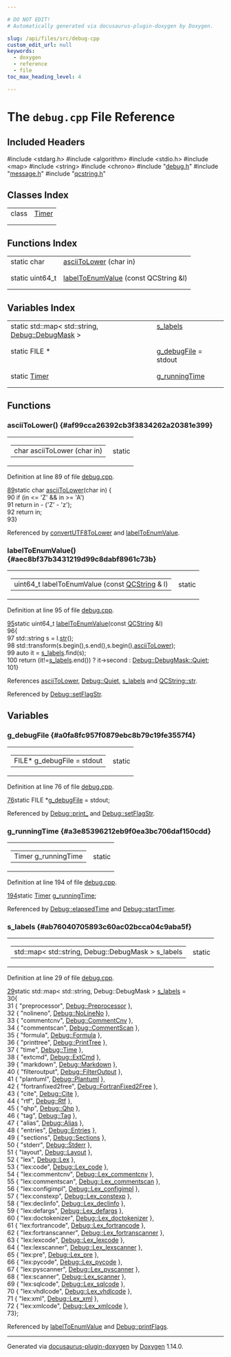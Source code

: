 ```yaml
---

# DO NOT EDIT!
# Automatically generated via docusaurus-plugin-doxygen by Doxygen.

slug: /api/files/src/debug-cpp
custom_edit_url: null
keywords:
  - doxygen
  - reference
  - file
toc_max_heading_level: 4

---
```


<div class="doxyPage">

# The `debug.cpp` File Reference



## Included Headers

<div class="doxyIncludesList">#include &lt;stdarg.h&gt;
#include &lt;algorithm&gt;
#include &lt;stdio.h&gt;
#include &lt;map&gt;
#include &lt;string&gt;
#include &lt;chrono&gt;
#include "<a href="/web-doxygen/docs/api/files/src/debug-h">debug.h</a>"
#include "<a href="/web-doxygen/docs/api/files/src/message-h">message.h</a>"
#include "<a href="/web-doxygen/docs/api/files/src/qcstring-h">qcstring.h</a>"
</div>

## Classes Index

<table class="doxyMembersIndex">

<tr class="doxyMemberIndexItem">
<td class="doxyMemberIndexItemType" align="left" valign="top">class</td>
<td class="doxyMemberIndexItemName" align="left" valign="top"><a href="/web-doxygen/docs/api/classes/timer">Timer</a></td>
</tr>
<tr class="doxyMemberIndexDescription">
<td class="doxyMemberIndexDescriptionLeft"></td>
<td class="doxyMemberIndexDescriptionRight">
</td>
</tr>
<tr class="doxyMemberIndexSeparator">
<td class="doxyMemberIndexSeparator" colspan="2"></td>
</tr>

</table>

## Functions Index

<table class="doxyMembersIndex">

<tr class="doxyMemberIndexItem">
<td class="doxyMemberIndexItemType" align="left" valign="top">static char</td>
<td class="doxyMemberIndexItemName" align="left" valign="top"><a href="#af99cca26392cb3f3834262a20381e399">asciiToLower</a> (char in)</td>
</tr>
<tr class="doxyMemberIndexDescription">
<td class="doxyMemberIndexDescriptionLeft"></td>
<td class="doxyMemberIndexDescriptionRight">
</td>
</tr>
<tr class="doxyMemberIndexSeparator">
<td class="doxyMemberIndexSeparator" colspan="2"></td>
</tr>

<tr class="doxyMemberIndexItem">
<td class="doxyMemberIndexItemType" align="left" valign="top">static uint64_t</td>
<td class="doxyMemberIndexItemName" align="left" valign="top"><a href="#aec8bf37b3431219d99c8dabf8961c73b">labelToEnumValue</a> (const QCString &amp;l)</td>
</tr>
<tr class="doxyMemberIndexDescription">
<td class="doxyMemberIndexDescriptionLeft"></td>
<td class="doxyMemberIndexDescriptionRight">
</td>
</tr>
<tr class="doxyMemberIndexSeparator">
<td class="doxyMemberIndexSeparator" colspan="2"></td>
</tr>

</table>

## Variables Index

<table class="doxyMembersIndex">

<tr class="doxyMemberIndexItem">
<td class="doxyMemberIndexItemType" align="left" valign="top">static std::map&lt; std::string, <a href="/web-doxygen/docs/api/classes/debug/#a1c3f4696cf44a23f41e034323c426f7d">Debug::DebugMask</a> &gt;</td>
<td class="doxyMemberIndexItemName" align="left" valign="top"><a href="#ab76040705893c60ac02bcca04c9aba5f">s_labels</a></td>
</tr>
<tr class="doxyMemberIndexDescription">
<td class="doxyMemberIndexDescriptionLeft"></td>
<td class="doxyMemberIndexDescriptionRight">
</td>
</tr>
<tr class="doxyMemberIndexSeparator">
<td class="doxyMemberIndexSeparator" colspan="2"></td>
</tr>

<tr class="doxyMemberIndexItem">
<td class="doxyMemberIndexItemType" align="left" valign="top">static FILE *</td>
<td class="doxyMemberIndexItemName" align="left" valign="top"><a href="#a0fa8fc957f0879ebc8b79c19fe3557f4">g_debugFile</a> = stdout</td>
</tr>
<tr class="doxyMemberIndexDescription">
<td class="doxyMemberIndexDescriptionLeft"></td>
<td class="doxyMemberIndexDescriptionRight">
</td>
</tr>
<tr class="doxyMemberIndexSeparator">
<td class="doxyMemberIndexSeparator" colspan="2"></td>
</tr>

<tr class="doxyMemberIndexItem">
<td class="doxyMemberIndexItemType" align="left" valign="top">static <a href="/web-doxygen/docs/api/classes/timer">Timer</a></td>
<td class="doxyMemberIndexItemName" align="left" valign="top"><a href="#a3e85396212eb9f0ea3bc706daf150cdd">g_runningTime</a></td>
</tr>
<tr class="doxyMemberIndexDescription">
<td class="doxyMemberIndexDescriptionLeft"></td>
<td class="doxyMemberIndexDescriptionRight">
</td>
</tr>
<tr class="doxyMemberIndexSeparator">
<td class="doxyMemberIndexSeparator" colspan="2"></td>
</tr>

</table>


<div class="doxySectionDef">

## Functions

### asciiToLower() {#af99cca26392cb3f3834262a20381e399}

<div class="doxyMemberItem">
<div class="doxyMemberProto">
<table class="doxyMemberLabels">
<tr class="doxyMemberLabels">
<td class="doxyMemberLabelsLeft">
<table class="doxyMemberName">
<tr>
<td class="doxyMemberName">char asciiToLower (char in)</td>
</tr>
</table>
</td>
<td class="doxyMemberLabelsRight">
<span class="doxyMemberLabels">
<span class="doxyMemberLabel static">static</span>
</span>
</td>
</tr>
</table>
</div>
<div class="doxyMemberDoc">



Definition at line 89 of file <a href="/web-doxygen/docs/api/files/src/debug-cpp">debug.cpp</a>.

<div class="doxyProgramListing">

<div class="doxyCodeLine"><span class="doxyLineNumber"><a href="#af99cca26392cb3f3834262a20381e399">89</a></span><span class="doxyLineContent"><span class="doxyHighlightKeyword">static</span><span class="doxyHighlight"> </span><span class="doxyHighlightKeywordType">char</span><span class="doxyHighlight"> <a href="#af99cca26392cb3f3834262a20381e399">asciiToLower</a>(</span><span class="doxyHighlightKeywordType">char</span><span class="doxyHighlight"> in) {</span></span></div>
<div class="doxyCodeLine"><span class="doxyLineNumber">90</span><span class="doxyLineContent"><span class="doxyHighlight">    </span><span class="doxyHighlightKeywordFlow">if</span><span class="doxyHighlight"> (in &lt;= </span><span class="doxyHighlightCharLiteral">'Z'</span><span class="doxyHighlight"> &amp;&amp; in &gt;= </span><span class="doxyHighlightCharLiteral">'A'</span><span class="doxyHighlight">)</span></span></div>
<div class="doxyCodeLine"><span class="doxyLineNumber">91</span><span class="doxyLineContent"><span class="doxyHighlight">        </span><span class="doxyHighlightKeywordFlow">return</span><span class="doxyHighlight"> in - (</span><span class="doxyHighlightCharLiteral">'Z'</span><span class="doxyHighlight"> - </span><span class="doxyHighlightCharLiteral">'z'</span><span class="doxyHighlight">);</span></span></div>
<div class="doxyCodeLine"><span class="doxyLineNumber">92</span><span class="doxyLineContent"><span class="doxyHighlight">    </span><span class="doxyHighlightKeywordFlow">return</span><span class="doxyHighlight"> in;</span></span></div>
<div class="doxyCodeLine"><span class="doxyLineNumber">93</span><span class="doxyLineContent"><span class="doxyHighlight">}</span></span></div>

</div>


Referenced by <a href="/web-doxygen/docs/api/files/src/utf8-cpp/#a90000b3876f8ff0fed72d2c31ecdfe11">convertUTF8ToLower</a> and <a href="#aec8bf37b3431219d99c8dabf8961c73b">labelToEnumValue</a>.
</div>
</div>

### labelToEnumValue() {#aec8bf37b3431219d99c8dabf8961c73b}

<div class="doxyMemberItem">
<div class="doxyMemberProto">
<table class="doxyMemberLabels">
<tr class="doxyMemberLabels">
<td class="doxyMemberLabelsLeft">
<table class="doxyMemberName">
<tr>
<td class="doxyMemberName">uint64_t labelToEnumValue (const <a href="/web-doxygen/docs/api/classes/qcstring">QCString</a> &amp; l)</td>
</tr>
</table>
</td>
<td class="doxyMemberLabelsRight">
<span class="doxyMemberLabels">
<span class="doxyMemberLabel static">static</span>
</span>
</td>
</tr>
</table>
</div>
<div class="doxyMemberDoc">



Definition at line 95 of file <a href="/web-doxygen/docs/api/files/src/debug-cpp">debug.cpp</a>.

<div class="doxyProgramListing">

<div class="doxyCodeLine"><span class="doxyLineNumber"><a href="#aec8bf37b3431219d99c8dabf8961c73b">95</a></span><span class="doxyLineContent"><span class="doxyHighlightKeyword">static</span><span class="doxyHighlight"> uint64_t <a href="#aec8bf37b3431219d99c8dabf8961c73b">labelToEnumValue</a>(</span><span class="doxyHighlightKeyword">const</span><span class="doxyHighlight"> <a href="/web-doxygen/docs/api/classes/qcstring">QCString</a> &amp;l)</span></span></div>
<div class="doxyCodeLine"><span class="doxyLineNumber">96</span><span class="doxyLineContent"><span class="doxyHighlight">{</span></span></div>
<div class="doxyCodeLine"><span class="doxyLineNumber">97</span><span class="doxyLineContent"><span class="doxyHighlight">  std::string s = l.<a href="/web-doxygen/docs/api/classes/qcstring/#a875e9ad762554ef12f3ed69b015bb245">str</a>();</span></span></div>
<div class="doxyCodeLine"><span class="doxyLineNumber">98</span><span class="doxyLineContent"><span class="doxyHighlight">  std::transform(s.begin(),s.end(),s.begin(),<a href="#af99cca26392cb3f3834262a20381e399">asciiToLower</a>);</span></span></div>
<div class="doxyCodeLine"><span class="doxyLineNumber">99</span><span class="doxyLineContent"><span class="doxyHighlight">  </span><span class="doxyHighlightKeyword">auto</span><span class="doxyHighlight"> it = <a href="#ab76040705893c60ac02bcca04c9aba5f">s_labels</a>.find(s);</span></span></div>
<div class="doxyCodeLine"><span class="doxyLineNumber">100</span><span class="doxyLineContent"><span class="doxyHighlight">  </span><span class="doxyHighlightKeywordFlow">return</span><span class="doxyHighlight"> (it!=<a href="#ab76040705893c60ac02bcca04c9aba5f">s_labels</a>.end()) ? it-&gt;second : <a href="/web-doxygen/docs/api/classes/debug/#a1c3f4696cf44a23f41e034323c426f7daa1079d9a4345660aa3e283c322fd12f3">Debug::DebugMask::Quiet</a>;</span></span></div>
<div class="doxyCodeLine"><span class="doxyLineNumber">101</span><span class="doxyLineContent"><span class="doxyHighlight">}</span></span></div>

</div>


References <a href="#af99cca26392cb3f3834262a20381e399">asciiToLower</a>, <a href="/web-doxygen/docs/api/classes/debug/#a1c3f4696cf44a23f41e034323c426f7daa1079d9a4345660aa3e283c322fd12f3">Debug::Quiet</a>, <a href="#ab76040705893c60ac02bcca04c9aba5f">s\_labels</a> and <a href="/web-doxygen/docs/api/classes/qcstring/#a875e9ad762554ef12f3ed69b015bb245">QCString::str</a>.

Referenced by <a href="/web-doxygen/docs/api/classes/debug/#ae37b8f08c49a5d316b436e1849dffb9c">Debug::setFlagStr</a>.
</div>
</div>

</div>

<div class="doxySectionDef">

## Variables

### g\_debugFile {#a0fa8fc957f0879ebc8b79c19fe3557f4}

<div class="doxyMemberItem">
<div class="doxyMemberProto">
<table class="doxyMemberLabels">
<tr class="doxyMemberLabels">
<td class="doxyMemberLabelsLeft">
<table class="doxyMemberName">
<tr>
<td class="doxyMemberName">FILE* g_debugFile = stdout</td>
</tr>
</table>
</td>
<td class="doxyMemberLabelsRight">
<span class="doxyMemberLabels">
<span class="doxyMemberLabel static">static</span>
</span>
</td>
</tr>
</table>
</div>
<div class="doxyMemberDoc">



Definition at line 76 of file <a href="/web-doxygen/docs/api/files/src/debug-cpp">debug.cpp</a>.

<div class="doxyProgramListing">

<div class="doxyCodeLine"><span class="doxyLineNumber"><a href="#a0fa8fc957f0879ebc8b79c19fe3557f4">76</a></span><span class="doxyLineContent"><span class="doxyHighlightKeyword">static</span><span class="doxyHighlight"> FILE *<a href="#a0fa8fc957f0879ebc8b79c19fe3557f4">g_debugFile</a> = stdout;</span></span></div>

</div>


Referenced by <a href="/web-doxygen/docs/api/classes/debug/#af9d002a2d503fa172cc502ccb1198f8c">Debug::print\_</a> and <a href="/web-doxygen/docs/api/classes/debug/#ae37b8f08c49a5d316b436e1849dffb9c">Debug::setFlagStr</a>.
</div>
</div>

### g\_runningTime {#a3e85396212eb9f0ea3bc706daf150cdd}

<div class="doxyMemberItem">
<div class="doxyMemberProto">
<table class="doxyMemberLabels">
<tr class="doxyMemberLabels">
<td class="doxyMemberLabelsLeft">
<table class="doxyMemberName">
<tr>
<td class="doxyMemberName">Timer g_runningTime</td>
</tr>
</table>
</td>
<td class="doxyMemberLabelsRight">
<span class="doxyMemberLabels">
<span class="doxyMemberLabel static">static</span>
</span>
</td>
</tr>
</table>
</div>
<div class="doxyMemberDoc">



Definition at line 194 of file <a href="/web-doxygen/docs/api/files/src/debug-cpp">debug.cpp</a>.

<div class="doxyProgramListing">

<div class="doxyCodeLine"><span class="doxyLineNumber"><a href="#a3e85396212eb9f0ea3bc706daf150cdd">194</a></span><span class="doxyLineContent"><span class="doxyHighlightKeyword">static</span><span class="doxyHighlight"> <a href="/web-doxygen/docs/api/classes/timer">Timer</a> <a href="#a3e85396212eb9f0ea3bc706daf150cdd">g_runningTime</a>;</span></span></div>

</div>


Referenced by <a href="/web-doxygen/docs/api/classes/debug/#accc1a68a6e51b015caee0ab90ddb6e87">Debug::elapsedTime</a> and <a href="/web-doxygen/docs/api/classes/debug/#ad34e8ad3d814a4cf8b29ce98fd7a96f5">Debug::startTimer</a>.
</div>
</div>

### s\_labels {#ab76040705893c60ac02bcca04c9aba5f}

<div class="doxyMemberItem">
<div class="doxyMemberProto">
<table class="doxyMemberLabels">
<tr class="doxyMemberLabels">
<td class="doxyMemberLabelsLeft">
<table class="doxyMemberName">
<tr>
<td class="doxyMemberName">std::map&lt; std::string, Debug::DebugMask &gt; s_labels</td>
</tr>
</table>
</td>
<td class="doxyMemberLabelsRight">
<span class="doxyMemberLabels">
<span class="doxyMemberLabel static">static</span>
</span>
</td>
</tr>
</table>
</div>
<div class="doxyMemberDoc">



Definition at line 29 of file <a href="/web-doxygen/docs/api/files/src/debug-cpp">debug.cpp</a>.

<div class="doxyProgramListing">

<div class="doxyCodeLine"><span class="doxyLineNumber"><a href="#ab76040705893c60ac02bcca04c9aba5f">29</a></span><span class="doxyLineContent"><span class="doxyHighlightKeyword">static</span><span class="doxyHighlight"> std::map&lt; std::string, Debug::DebugMask &gt; <a href="#ab76040705893c60ac02bcca04c9aba5f">s_labels</a> =</span></span></div>
<div class="doxyCodeLine"><span class="doxyLineNumber">30</span><span class="doxyLineContent"><span class="doxyHighlight">{</span></span></div>
<div class="doxyCodeLine"><span class="doxyLineNumber">31</span><span class="doxyLineContent"><span class="doxyHighlight">  { </span><span class="doxyHighlightStringLiteral">"preprocessor"</span><span class="doxyHighlight">,       <a href="/web-doxygen/docs/api/classes/debug/#a1c3f4696cf44a23f41e034323c426f7daec63880706f2286cd7ca9057bf407e2f">Debug::Preprocessor</a>       },</span></span></div>
<div class="doxyCodeLine"><span class="doxyLineNumber">32</span><span class="doxyLineContent"><span class="doxyHighlight">  { </span><span class="doxyHighlightStringLiteral">"nolineno"</span><span class="doxyHighlight">,           <a href="/web-doxygen/docs/api/classes/debug/#a1c3f4696cf44a23f41e034323c426f7da1e4864dcfb33d0155b7c8b2506fa7c62">Debug::NoLineNo</a>           },</span></span></div>
<div class="doxyCodeLine"><span class="doxyLineNumber">33</span><span class="doxyLineContent"><span class="doxyHighlight">  { </span><span class="doxyHighlightStringLiteral">"commentcnv"</span><span class="doxyHighlight">,         <a href="/web-doxygen/docs/api/classes/debug/#a1c3f4696cf44a23f41e034323c426f7daf158610d0a0e6dd08ec7cab215168fa5">Debug::CommentCnv</a>         },</span></span></div>
<div class="doxyCodeLine"><span class="doxyLineNumber">34</span><span class="doxyLineContent"><span class="doxyHighlight">  { </span><span class="doxyHighlightStringLiteral">"commentscan"</span><span class="doxyHighlight">,        <a href="/web-doxygen/docs/api/classes/debug/#a1c3f4696cf44a23f41e034323c426f7dafeb3ede15e44e56c363351c25efd2504">Debug::CommentScan</a>        },</span></span></div>
<div class="doxyCodeLine"><span class="doxyLineNumber">35</span><span class="doxyLineContent"><span class="doxyHighlight">  { </span><span class="doxyHighlightStringLiteral">"formula"</span><span class="doxyHighlight">,            <a href="/web-doxygen/docs/api/classes/debug/#a1c3f4696cf44a23f41e034323c426f7daaa4539102b2cba0227fb56f4fd90e997">Debug::Formula</a>            },</span></span></div>
<div class="doxyCodeLine"><span class="doxyLineNumber">36</span><span class="doxyLineContent"><span class="doxyHighlight">  { </span><span class="doxyHighlightStringLiteral">"printtree"</span><span class="doxyHighlight">,          <a href="/web-doxygen/docs/api/classes/debug/#a1c3f4696cf44a23f41e034323c426f7da92b8cea26e6d5e2a5d3d04b63686bb2b">Debug::PrintTree</a>          },</span></span></div>
<div class="doxyCodeLine"><span class="doxyLineNumber">37</span><span class="doxyLineContent"><span class="doxyHighlight">  { </span><span class="doxyHighlightStringLiteral">"time"</span><span class="doxyHighlight">,               <a href="/web-doxygen/docs/api/classes/debug/#a1c3f4696cf44a23f41e034323c426f7da9cbd5d3516ffd3fe86238779edb2f7c5">Debug::Time</a>               },</span></span></div>
<div class="doxyCodeLine"><span class="doxyLineNumber">38</span><span class="doxyLineContent"><span class="doxyHighlight">  { </span><span class="doxyHighlightStringLiteral">"extcmd"</span><span class="doxyHighlight">,             <a href="/web-doxygen/docs/api/classes/debug/#a1c3f4696cf44a23f41e034323c426f7da8dbe64e9ab683833c1ea7252649058a3">Debug::ExtCmd</a>             },</span></span></div>
<div class="doxyCodeLine"><span class="doxyLineNumber">39</span><span class="doxyLineContent"><span class="doxyHighlight">  { </span><span class="doxyHighlightStringLiteral">"markdown"</span><span class="doxyHighlight">,           <a href="/web-doxygen/docs/api/classes/debug/#a1c3f4696cf44a23f41e034323c426f7da4e7a964cec1d0423c74ab7045c1f6f6d">Debug::Markdown</a>           },</span></span></div>
<div class="doxyCodeLine"><span class="doxyLineNumber">40</span><span class="doxyLineContent"><span class="doxyHighlight">  { </span><span class="doxyHighlightStringLiteral">"filteroutput"</span><span class="doxyHighlight">,       <a href="/web-doxygen/docs/api/classes/debug/#a1c3f4696cf44a23f41e034323c426f7da5e47cf9df9552fe30480288b70288d72">Debug::FilterOutput</a>       },</span></span></div>
<div class="doxyCodeLine"><span class="doxyLineNumber">41</span><span class="doxyLineContent"><span class="doxyHighlight">  { </span><span class="doxyHighlightStringLiteral">"plantuml"</span><span class="doxyHighlight">,           <a href="/web-doxygen/docs/api/classes/debug/#a1c3f4696cf44a23f41e034323c426f7daa8db983f0b8626bee7c3f012c8b5d566">Debug::Plantuml</a>           },</span></span></div>
<div class="doxyCodeLine"><span class="doxyLineNumber">42</span><span class="doxyLineContent"><span class="doxyHighlight">  { </span><span class="doxyHighlightStringLiteral">"fortranfixed2free"</span><span class="doxyHighlight">,  <a href="/web-doxygen/docs/api/classes/debug/#a1c3f4696cf44a23f41e034323c426f7dafae1c4a49dc51808b18e3091bbc85e28">Debug::FortranFixed2Free</a>  },</span></span></div>
<div class="doxyCodeLine"><span class="doxyLineNumber">43</span><span class="doxyLineContent"><span class="doxyHighlight">  { </span><span class="doxyHighlightStringLiteral">"cite"</span><span class="doxyHighlight">,               <a href="/web-doxygen/docs/api/classes/debug/#a1c3f4696cf44a23f41e034323c426f7da724abc65281c2d47105ebf8a31d6c397">Debug::Cite</a>               },</span></span></div>
<div class="doxyCodeLine"><span class="doxyLineNumber">44</span><span class="doxyLineContent"><span class="doxyHighlight">  { </span><span class="doxyHighlightStringLiteral">"rtf"</span><span class="doxyHighlight">,                <a href="/web-doxygen/docs/api/classes/debug/#a1c3f4696cf44a23f41e034323c426f7da19caf08ac865a4bd2241cbdf9d310ecc">Debug::Rtf</a>                },</span></span></div>
<div class="doxyCodeLine"><span class="doxyLineNumber">45</span><span class="doxyLineContent"><span class="doxyHighlight">  { </span><span class="doxyHighlightStringLiteral">"qhp"</span><span class="doxyHighlight">,                <a href="/web-doxygen/docs/api/classes/debug/#a1c3f4696cf44a23f41e034323c426f7dad9460df52aaeff184624ce6b5a5360e2">Debug::Qhp</a>                },</span></span></div>
<div class="doxyCodeLine"><span class="doxyLineNumber">46</span><span class="doxyLineContent"><span class="doxyHighlight">  { </span><span class="doxyHighlightStringLiteral">"tag"</span><span class="doxyHighlight">,                <a href="/web-doxygen/docs/api/classes/debug/#a1c3f4696cf44a23f41e034323c426f7da533ce7b02d8ce4b77e168009734b13d9">Debug::Tag</a>                },</span></span></div>
<div class="doxyCodeLine"><span class="doxyLineNumber">47</span><span class="doxyLineContent"><span class="doxyHighlight">  { </span><span class="doxyHighlightStringLiteral">"alias"</span><span class="doxyHighlight">,              <a href="/web-doxygen/docs/api/classes/debug/#a1c3f4696cf44a23f41e034323c426f7da30a6935f9c8708d6bba6a36006c376dc">Debug::Alias</a>              },</span></span></div>
<div class="doxyCodeLine"><span class="doxyLineNumber">48</span><span class="doxyLineContent"><span class="doxyHighlight">  { </span><span class="doxyHighlightStringLiteral">"entries"</span><span class="doxyHighlight">,            <a href="/web-doxygen/docs/api/classes/debug/#a1c3f4696cf44a23f41e034323c426f7dad9c34d45743a5b17700d8c98e1fd010c">Debug::Entries</a>            },</span></span></div>
<div class="doxyCodeLine"><span class="doxyLineNumber">49</span><span class="doxyLineContent"><span class="doxyHighlight">  { </span><span class="doxyHighlightStringLiteral">"sections"</span><span class="doxyHighlight">,           <a href="/web-doxygen/docs/api/classes/debug/#a1c3f4696cf44a23f41e034323c426f7da9087db4bb32e89ea9a871a7dd6e69158">Debug::Sections</a>           },</span></span></div>
<div class="doxyCodeLine"><span class="doxyLineNumber">50</span><span class="doxyLineContent"><span class="doxyHighlight">  { </span><span class="doxyHighlightStringLiteral">"stderr"</span><span class="doxyHighlight">,             <a href="/web-doxygen/docs/api/classes/debug/#a1c3f4696cf44a23f41e034323c426f7daa3108a5100f8de51389976d96fc76550">Debug::Stderr</a>             },</span></span></div>
<div class="doxyCodeLine"><span class="doxyLineNumber">51</span><span class="doxyLineContent"><span class="doxyHighlight">  { </span><span class="doxyHighlightStringLiteral">"layout"</span><span class="doxyHighlight">,             <a href="/web-doxygen/docs/api/classes/debug/#a1c3f4696cf44a23f41e034323c426f7da4baad9612a909a947fea3f6d97fb29a5">Debug::Layout</a>             },</span></span></div>
<div class="doxyCodeLine"><span class="doxyLineNumber">52</span><span class="doxyLineContent"><span class="doxyHighlight">  { </span><span class="doxyHighlightStringLiteral">"lex"</span><span class="doxyHighlight">,                <a href="/web-doxygen/docs/api/classes/debug/#a1c3f4696cf44a23f41e034323c426f7da0c1d42bd6b09e5427669a49f082e823b">Debug::Lex</a>                },</span></span></div>
<div class="doxyCodeLine"><span class="doxyLineNumber">53</span><span class="doxyLineContent"><span class="doxyHighlight">  { </span><span class="doxyHighlightStringLiteral">"lex:code"</span><span class="doxyHighlight">,           <a href="/web-doxygen/docs/api/classes/debug/#a1c3f4696cf44a23f41e034323c426f7da65c59a01c514027443cf0634e69c7712">Debug::Lex_code</a>           },</span></span></div>
<div class="doxyCodeLine"><span class="doxyLineNumber">54</span><span class="doxyLineContent"><span class="doxyHighlight">  { </span><span class="doxyHighlightStringLiteral">"lex:commentcnv"</span><span class="doxyHighlight">,     <a href="/web-doxygen/docs/api/classes/debug/#a1c3f4696cf44a23f41e034323c426f7daaec9b8e3dfee836d4621c2cca9514037">Debug::Lex_commentcnv</a>     },</span></span></div>
<div class="doxyCodeLine"><span class="doxyLineNumber">55</span><span class="doxyLineContent"><span class="doxyHighlight">  { </span><span class="doxyHighlightStringLiteral">"lex:commentscan"</span><span class="doxyHighlight">,    <a href="/web-doxygen/docs/api/classes/debug/#a1c3f4696cf44a23f41e034323c426f7dacfc05ad911e454b3dfde1212b69d28ce">Debug::Lex_commentscan</a>    },</span></span></div>
<div class="doxyCodeLine"><span class="doxyLineNumber">56</span><span class="doxyLineContent"><span class="doxyHighlight">  { </span><span class="doxyHighlightStringLiteral">"lex:configimpl"</span><span class="doxyHighlight">,     <a href="/web-doxygen/docs/api/classes/debug/#a1c3f4696cf44a23f41e034323c426f7dadd2524ea0de5e1eadcd197a6f5925a83">Debug::Lex_configimpl</a>     },</span></span></div>
<div class="doxyCodeLine"><span class="doxyLineNumber">57</span><span class="doxyLineContent"><span class="doxyHighlight">  { </span><span class="doxyHighlightStringLiteral">"lex:constexp"</span><span class="doxyHighlight">,       <a href="/web-doxygen/docs/api/classes/debug/#a1c3f4696cf44a23f41e034323c426f7dabb929f64e4a2c8c41e79fa5bc4d763f3">Debug::Lex_constexp</a>       },</span></span></div>
<div class="doxyCodeLine"><span class="doxyLineNumber">58</span><span class="doxyLineContent"><span class="doxyHighlight">  { </span><span class="doxyHighlightStringLiteral">"lex:declinfo"</span><span class="doxyHighlight">,       <a href="/web-doxygen/docs/api/classes/debug/#a1c3f4696cf44a23f41e034323c426f7da4fb818b908e028c1bc463472e3959dba">Debug::Lex_declinfo</a>       },</span></span></div>
<div class="doxyCodeLine"><span class="doxyLineNumber">59</span><span class="doxyLineContent"><span class="doxyHighlight">  { </span><span class="doxyHighlightStringLiteral">"lex:defargs"</span><span class="doxyHighlight">,        <a href="/web-doxygen/docs/api/classes/debug/#a1c3f4696cf44a23f41e034323c426f7da2dbbd7c420176dca999210d256d1e223">Debug::Lex_defargs</a>        },</span></span></div>
<div class="doxyCodeLine"><span class="doxyLineNumber">60</span><span class="doxyLineContent"><span class="doxyHighlight">  { </span><span class="doxyHighlightStringLiteral">"lex:doctokenizer"</span><span class="doxyHighlight">,   <a href="/web-doxygen/docs/api/classes/debug/#a1c3f4696cf44a23f41e034323c426f7da099ed01f3be5fd04d8e8f53a4b8b808c">Debug::Lex_doctokenizer</a>   },</span></span></div>
<div class="doxyCodeLine"><span class="doxyLineNumber">61</span><span class="doxyLineContent"><span class="doxyHighlight">  { </span><span class="doxyHighlightStringLiteral">"lex:fortrancode"</span><span class="doxyHighlight">,    <a href="/web-doxygen/docs/api/classes/debug/#a1c3f4696cf44a23f41e034323c426f7dac254e604d7117b1b02b7a35d96f61714">Debug::Lex_fortrancode</a>    },</span></span></div>
<div class="doxyCodeLine"><span class="doxyLineNumber">62</span><span class="doxyLineContent"><span class="doxyHighlight">  { </span><span class="doxyHighlightStringLiteral">"lex:fortranscanner"</span><span class="doxyHighlight">, <a href="/web-doxygen/docs/api/classes/debug/#a1c3f4696cf44a23f41e034323c426f7da091a33c7c46121c2ed6ca91caf90462e">Debug::Lex_fortranscanner</a> },</span></span></div>
<div class="doxyCodeLine"><span class="doxyLineNumber">63</span><span class="doxyLineContent"><span class="doxyHighlight">  { </span><span class="doxyHighlightStringLiteral">"lex:lexcode"</span><span class="doxyHighlight">,        <a href="/web-doxygen/docs/api/classes/debug/#a1c3f4696cf44a23f41e034323c426f7dad74b6afb516bda607c1febfb36bcf723">Debug::Lex_lexcode</a>        },</span></span></div>
<div class="doxyCodeLine"><span class="doxyLineNumber">64</span><span class="doxyLineContent"><span class="doxyHighlight">  { </span><span class="doxyHighlightStringLiteral">"lex:lexscanner"</span><span class="doxyHighlight">,     <a href="/web-doxygen/docs/api/classes/debug/#a1c3f4696cf44a23f41e034323c426f7da5da3b4321d165769eecb01603fb71511">Debug::Lex_lexscanner</a>     },</span></span></div>
<div class="doxyCodeLine"><span class="doxyLineNumber">65</span><span class="doxyLineContent"><span class="doxyHighlight">  { </span><span class="doxyHighlightStringLiteral">"lex:pre"</span><span class="doxyHighlight">,            <a href="/web-doxygen/docs/api/classes/debug/#a1c3f4696cf44a23f41e034323c426f7da2a1f7084203db5870663c8778d215ad8">Debug::Lex_pre</a>            },</span></span></div>
<div class="doxyCodeLine"><span class="doxyLineNumber">66</span><span class="doxyLineContent"><span class="doxyHighlight">  { </span><span class="doxyHighlightStringLiteral">"lex:pycode"</span><span class="doxyHighlight">,         <a href="/web-doxygen/docs/api/classes/debug/#a1c3f4696cf44a23f41e034323c426f7da391da68ca9444e86fc0c86e3b45114da">Debug::Lex_pycode</a>         },</span></span></div>
<div class="doxyCodeLine"><span class="doxyLineNumber">67</span><span class="doxyLineContent"><span class="doxyHighlight">  { </span><span class="doxyHighlightStringLiteral">"lex:pyscanner"</span><span class="doxyHighlight">,      <a href="/web-doxygen/docs/api/classes/debug/#a1c3f4696cf44a23f41e034323c426f7da6b1a5b26169c22256dfd5a35fc519d4c">Debug::Lex_pyscanner</a>      },</span></span></div>
<div class="doxyCodeLine"><span class="doxyLineNumber">68</span><span class="doxyLineContent"><span class="doxyHighlight">  { </span><span class="doxyHighlightStringLiteral">"lex:scanner"</span><span class="doxyHighlight">,        <a href="/web-doxygen/docs/api/classes/debug/#a1c3f4696cf44a23f41e034323c426f7daece643cdd58630e1f75bae52dd14fda7">Debug::Lex_scanner</a>        },</span></span></div>
<div class="doxyCodeLine"><span class="doxyLineNumber">69</span><span class="doxyLineContent"><span class="doxyHighlight">  { </span><span class="doxyHighlightStringLiteral">"lex:sqlcode"</span><span class="doxyHighlight">,        <a href="/web-doxygen/docs/api/classes/debug/#a1c3f4696cf44a23f41e034323c426f7da646fb0e06016ef0b89e2c998a2d4f510">Debug::Lex_sqlcode</a>        },</span></span></div>
<div class="doxyCodeLine"><span class="doxyLineNumber">70</span><span class="doxyLineContent"><span class="doxyHighlight">  { </span><span class="doxyHighlightStringLiteral">"lex:vhdlcode"</span><span class="doxyHighlight">,       <a href="/web-doxygen/docs/api/classes/debug/#a1c3f4696cf44a23f41e034323c426f7dab650a956b73462ec1541f0c2e548d3c2">Debug::Lex_vhdlcode</a>       },</span></span></div>
<div class="doxyCodeLine"><span class="doxyLineNumber">71</span><span class="doxyLineContent"><span class="doxyHighlight">  { </span><span class="doxyHighlightStringLiteral">"lex:xml"</span><span class="doxyHighlight">,            <a href="/web-doxygen/docs/api/classes/debug/#a1c3f4696cf44a23f41e034323c426f7daa212cad6fd21d6eb9f0cbc82c1a14e97">Debug::Lex_xml</a>            },</span></span></div>
<div class="doxyCodeLine"><span class="doxyLineNumber">72</span><span class="doxyLineContent"><span class="doxyHighlight">  { </span><span class="doxyHighlightStringLiteral">"lex:xmlcode"</span><span class="doxyHighlight">,        <a href="/web-doxygen/docs/api/classes/debug/#a1c3f4696cf44a23f41e034323c426f7dabe298d28c7ee8dde51e2ab7e49c864ed">Debug::Lex_xmlcode</a>        },</span></span></div>
<div class="doxyCodeLine"><span class="doxyLineNumber">73</span><span class="doxyLineContent"><span class="doxyHighlight">};</span></span></div>

</div>


Referenced by <a href="#aec8bf37b3431219d99c8dabf8961c73b">labelToEnumValue</a> and <a href="/web-doxygen/docs/api/classes/debug/#a2d8ac411144a380f838a1766118c6a03">Debug::printFlags</a>.
</div>
</div>

</div>

<hr/>

<p class="doxyGeneratedBy">Generated via <a href="https://github.com/xpack/docusaurus-plugin-doxygen">docusaurus-plugin-doxygen</a> by <a href="https://www.doxygen.nl">Doxygen</a> 1.14.0.</p>

</div>
